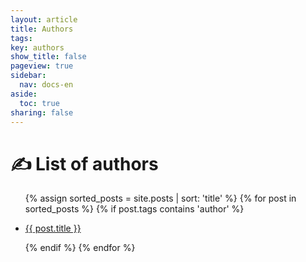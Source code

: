```yaml
---
layout: article
title: Authors
tags:
key: authors
show_title: false
pageview: true
sidebar:
  nav: docs-en
aside:
  toc: true
sharing: false
---
```


# ✍️ List of authors

<ul>
  {% assign sorted_posts = site.posts | sort: 'title' %}
  {% for post in  sorted_posts %}
  {% if post.tags contains 'author' %}
  <li>
  <a href="{{ post.url }}">
    <p>{{ post.title }}</p></a>
  </li>
  {% endif %}
  {% endfor %}
</ul>